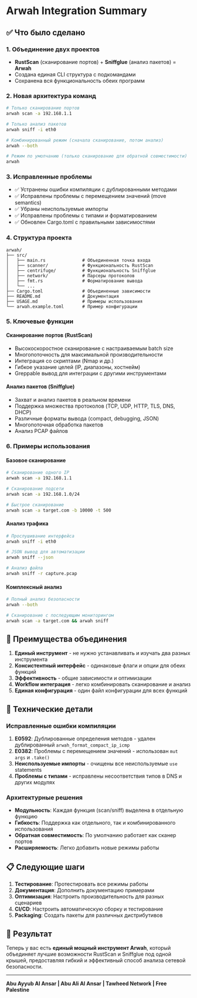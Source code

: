 # Arwah Integration Summary

## ✅ Что было сделано

### 1. Объединение двух проектов
- **RustScan** (сканирование портов) + **Sniffglue** (анализ пакетов) = **Arwah**
- Создана единая CLI структура с подкомандами
- Сохранена вся функциональность обеих программ

### 2. Новая архитектура команд
```bash
# Только сканирование портов
arwah scan -a 192.168.1.1

# Только анализ пакетов  
arwah sniff -i eth0

# Комбинированный режим (сначала сканирование, потом анализ)
arwah --both

# Режим по умолчанию (только сканирование для обратной совместимости)
arwah
```

### 3. Исправленные проблемы
- ✅ Устранены ошибки компиляции с дублированными методами
- ✅ Исправлены проблемы с перемещением значений (move semantics)
- ✅ Убраны неиспользуемые импорты
- ✅ Исправлены проблемы с типами и форматированием
- ✅ Обновлен Cargo.toml с правильными зависимостями

### 4. Структура проекта
```
arwah/
├── src/
│   ├── main.rs              # Объединенная точка входа
│   ├── scanner/             # Функциональность RustScan
│   ├── centrifuge/          # Функциональность Sniffglue
│   ├── network/             # Парсеры протоколов
│   ├── fmt.rs               # Форматирование вывода
│   └── ...
├── Cargo.toml               # Объединенные зависимости
├── README.md                # Документация
├── USAGE.md                 # Примеры использования
└── arwah.example.toml       # Пример конфигурации
```

### 5. Ключевые функции

#### Сканирование портов (RustScan)
- Высокоскоростное сканирование с настраиваемым batch size
- Многопоточность для максимальной производительности
- Интеграция со скриптами (Nmap и др.)
- Гибкое указание целей (IP, диапазоны, хостнейм)
- Greppable вывод для интеграции с другими инструментами

#### Анализ пакетов (Sniffglue)
- Захват и анализ пакетов в реальном времени
- Поддержка множества протоколов (TCP, UDP, HTTP, TLS, DNS, DHCP)
- Различные форматы вывода (compact, debugging, JSON)
- Многопоточная обработка пакетов
- Анализ PCAP файлов

### 6. Примеры использования

#### Базовое сканирование
```bash
# Сканирование одного IP
arwah scan -a 192.168.1.1

# Сканирование подсети
arwah scan -a 192.168.1.0/24

# Быстрое сканирование
arwah scan -a target.com -b 10000 -t 500
```

#### Анализ трафика
```bash
# Прослушивание интерфейса
arwah sniff -i eth0

# JSON вывод для автоматизации
arwah sniff --json

# Анализ файла
arwah sniff -r capture.pcap
```

#### Комплексный анализ
```bash
# Полный анализ безопасности
arwah --both

# Сканирование с последующим мониторингом
arwah scan -a target.com && arwah sniff
```

## 🚀 Преимущества объединения

1. **Единый инструмент** - не нужно устанавливать и изучать два разных инструмента
2. **Консистентный интерфейс** - одинаковые флаги и опции для обеих функций
3. **Эффективность** - общие зависимости и оптимизации
4. **Workflow интеграция** - легко комбинировать сканирование и анализ
5. **Единая конфигурация** - один файл конфигурации для всех функций

## 🔧 Технические детали

### Исправленные ошибки компиляции
1. **E0592**: Дублированные определения методов - удален дублированный `arwah_format_compact_ip_icmp`
2. **E0382**: Проблемы с перемещением значений - использован `mut args` и `.take()`
3. **Неиспользуемые импорты** - очищены все неиспользуемые `use` statements
4. **Проблемы с типами** - исправлены несоответствия типов в DNS и других модулях

### Архитектурные решения
- **Модульность**: Каждая функция (scan/sniff) выделена в отдельную функцию
- **Гибкость**: Поддержка как отдельного, так и комбинированного использования
- **Обратная совместимость**: По умолчанию работает как сканер портов
- **Расширяемость**: Легко добавить новые режимы работы

## 📋 Следующие шаги

1. **Тестирование**: Протестировать все режимы работы
2. **Документация**: Дополнить документацию примерами
3. **Оптимизация**: Настроить производительность для разных сценариев
4. **CI/CD**: Настроить автоматическую сборку и тестирование
5. **Packaging**: Создать пакеты для различных дистрибутивов

## 🎯 Результат

Теперь у вас есть **единый мощный инструмент Arwah**, который объединяет лучшие возможности RustScan и Sniffglue под одной крышей, предоставляя гибкий и эффективный способ анализа сетевой безопасности.

---
**Abu Ayyub Al Ansar | Abu Ali Al Ansar | Tawheed Network | Free Palestine**